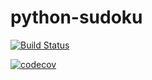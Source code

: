 # python-sudoku

[![Build Status](https://travis-ci.com/alexandreab/python-sudoku.svg?branch=master)](https://travis-ci.com/alexandreab/python-sudoku)

[![codecov](https://codecov.io/gh/alexandreab/python-sudoku/branch/master/graph/badge.svg)](https://codecov.io/gh/alexandreab/python-sudoku)
